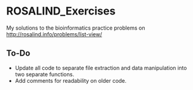 # ROSALIND_Exercises
My solutions to the bioinformatics practice problems on http://rosalind.info/problems/list-view/

## To-Do
  * Update all code to separate file extraction and data manipulation into two separate functions.
  * Add comments for readability on older code.